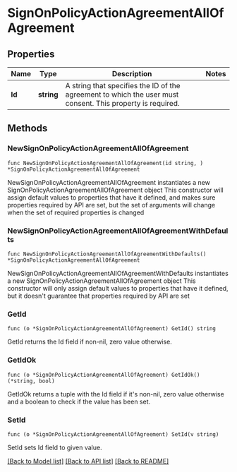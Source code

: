 # SignOnPolicyActionAgreementAllOfAgreement

## Properties

Name | Type | Description | Notes
------------ | ------------- | ------------- | -------------
**Id** | **string** | A string that specifies the ID of the agreement to which the user must consent. This property is required. | 

## Methods

### NewSignOnPolicyActionAgreementAllOfAgreement

`func NewSignOnPolicyActionAgreementAllOfAgreement(id string, ) *SignOnPolicyActionAgreementAllOfAgreement`

NewSignOnPolicyActionAgreementAllOfAgreement instantiates a new SignOnPolicyActionAgreementAllOfAgreement object
This constructor will assign default values to properties that have it defined,
and makes sure properties required by API are set, but the set of arguments
will change when the set of required properties is changed

### NewSignOnPolicyActionAgreementAllOfAgreementWithDefaults

`func NewSignOnPolicyActionAgreementAllOfAgreementWithDefaults() *SignOnPolicyActionAgreementAllOfAgreement`

NewSignOnPolicyActionAgreementAllOfAgreementWithDefaults instantiates a new SignOnPolicyActionAgreementAllOfAgreement object
This constructor will only assign default values to properties that have it defined,
but it doesn't guarantee that properties required by API are set

### GetId

`func (o *SignOnPolicyActionAgreementAllOfAgreement) GetId() string`

GetId returns the Id field if non-nil, zero value otherwise.

### GetIdOk

`func (o *SignOnPolicyActionAgreementAllOfAgreement) GetIdOk() (*string, bool)`

GetIdOk returns a tuple with the Id field if it's non-nil, zero value otherwise
and a boolean to check if the value has been set.

### SetId

`func (o *SignOnPolicyActionAgreementAllOfAgreement) SetId(v string)`

SetId sets Id field to given value.



[[Back to Model list]](../README.md#documentation-for-models) [[Back to API list]](../README.md#documentation-for-api-endpoints) [[Back to README]](../README.md)


